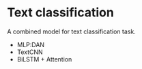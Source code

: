 # Text classification

A combined model for text classification task. 

- MLP:DAN
- TextCNN
- BiLSTM + Attention